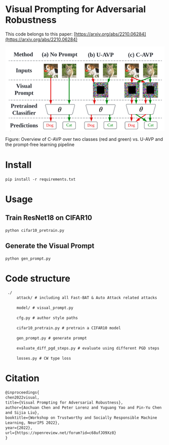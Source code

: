 # Visual Prompting for Adversarial Robustness

This code belongs to this paper: [https://arxiv.org/abs/2210.06284](https://arxiv.org/abs/2210.06284)


![overview](assets/overview.png)


Figure: Overview of C-AVP over two classes (red and green) vs. U-AVP and the prompt-free learning pipeline



# Install 

`pip install -r requirements.txt`


# Usage

## Train ResNet18 on CIFAR10

`python cifar10_pretrain.py`

## Generate the Visual Prompt

`python gen_prompt.py`


# Code structure
     ./
         attack/ # including all Fast-BAT & Auto Attack related attacks

         model/ # visual_prompt.py

         cfg.py # author style paths

         cifar10_pretrain.py # pretrain a CIFAR10 model

         gen_prompt.py # generate prompt

         evaluate_diff_pgd_steps.py # evaluate using different PGD steps

         losses.py # CW type loss


# Citation


```
@inproceedings{
chen2022visual,
title={Visual Prompting for Adversarial Robustness},
author={Aochuan Chen and Peter Lorenz and Yuguang Yao and Pin-Yu Chen and Sijia Liu},
booktitle={Workshop on Trustworthy and Socially Responsible Machine Learning, NeurIPS 2022},
year={2022},
url={https://openreview.net/forum?id=c68ufJO9Xz8}
}
```
